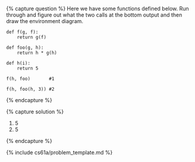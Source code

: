 {% capture question %}
Here we have some functions defined below. Run through and figure out what the two calls at the bottom output and then draw the environment diagram.

    def f(g, f):
        return g(f)

    def foo(g, h):
        return h * g(h)

    def h(i):
        return 5

    f(h, foo)       #1

    f(h, foo(h, 3)) #2


{% endcapture %}

{% capture solution %}
1. 5
2. 5

{% endcapture %}

{% include cs61a/problem_template.md %}
